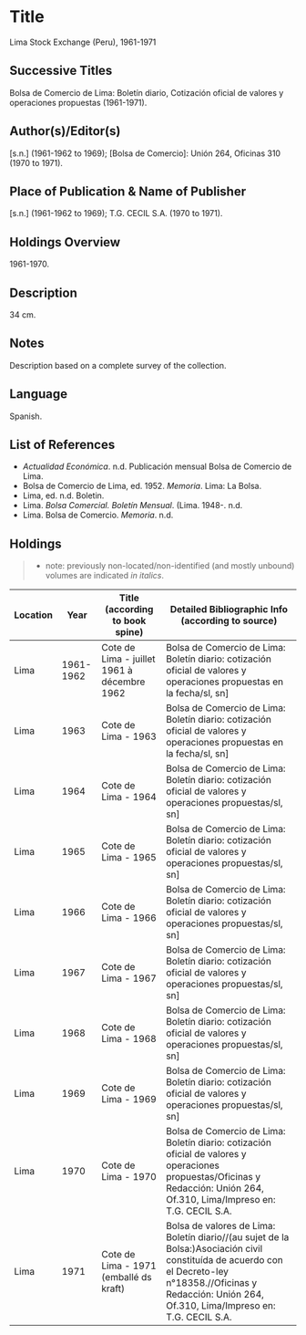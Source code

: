 # Title
Lima Stock Exchange (Peru), 1961-1971

## Successive Titles
Bolsa de Comercio de Lima: Boletín diario, Cotización oficial de valores y operaciones propuestas (1961-1971).

## Author(s)/Editor(s)
[s.n.] (1961-1962 to 1969); [Bolsa de Comercio]: Unión 264, Oficinas 310 (1970 to 1971).

## Place of Publication & Name of Publisher
[s.n.] (1961-1962 to 1969); T.G. CECIL S.A. (1970 to 1971). 

## Holdings Overview
1961-1970.

## Description
34 cm.

## Notes
Description based on a complete survey of the collection.

## Language
Spanish.

## List of References
* *Actualidad Económica*. n.d. Publicación mensual Bolsa de Comercio de Lima.
* Bolsa de Comercio de Lima, ed. 1952. *Memoria*. Lima: La Bolsa.
* Lima, ed. n.d. Boletin.
* Lima. *Bolsa Comercial. Boletín Mensual*. (Lima. 1948-. n.d.
* Lima. Bolsa de Comercio. *Memoria*. n.d.

## Holdings

> * note: previously non-located/non-identified (and mostly unbound) volumes are indicated *in italics*.

| Location | Year      | Title (according to book spine)             | Detailed Bibliographic Info (according to source)                                                                                                                                                               |
|----------|-----------|---------------------------------------------|-----------------------------------------------------------------------------------------------------------------------------------------------------------------------------------------------------------------|
| Lima     | 1961-1962 | Cote de Lima - juillet 1961 à décembre 1962 | Bolsa de Comercio de Lima: Boletín diario: cotización oficial de valores y operaciones propuestas en la fecha/sl, sn]                                                                                           |
| Lima     | 1963      | Cote de Lima - 1963                         | Bolsa de Comercio de Lima: Boletín diario: cotización oficial de valores y operaciones propuestas en la fecha/sl, sn]                                                                                           |
| Lima     | 1964      | Cote de Lima - 1964                         | Bolsa de Comercio de Lima: Boletín diario: cotización oficial de valores y operaciones propuestas/sl, sn]                                                                                                       |
| Lima     | 1965      | Cote de Lima - 1965                         | Bolsa de Comercio de Lima: Boletín diario: cotización oficial de valores y operaciones propuestas/sl, sn]                                                                                                       |
| Lima     | 1966      | Cote de Lima - 1966                         | Bolsa de Comercio de Lima: Boletín diario: cotización oficial de valores y operaciones propuestas/sl, sn]                                                                                                       |
| Lima     | 1967      | Cote de Lima - 1967                         | Bolsa de Comercio de Lima: Boletín diario: cotización oficial de valores y operaciones propuestas/sl, sn]                                                                                                       |
| Lima     | 1968      | Cote de Lima - 1968                         | Bolsa de Comercio de Lima: Boletín diario: cotización oficial de valores y operaciones propuestas/sl, sn]                                                                                                       |
| Lima     | 1969      | Cote de Lima - 1969                         | Bolsa de Comercio de Lima: Boletín diario: cotización oficial de valores y operaciones propuestas/sl, sn]                                                                                                       |
| Lima     | 1970      | Cote de Lima - 1970                         | Bolsa de Comercio de Lima: Boletín diario: cotización oficial de valores y operaciones propuestas/Oficinas y Redacción: Unión 264, Of.310, Lima/Impreso en: T.G. CECIL S.A.                                     |
| Lima     | 1971      | Cote de Lima - 1971 (emballé ds kraft)      | Bolsa de valores de Lima: Boletín diario//(au sujet de la Bolsa:)Asociación civil constituída de acuerdo con el Decreto-ley n°18358.//Oficinas y Redacción: Unión 264, Of.310, Lima/Impreso en: T.G. CECIL S.A. |
